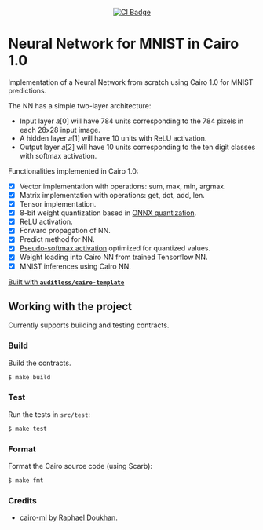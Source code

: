 <p align="center">
  <a href="https://github.com/auditless/cairo-template/actions/workflows/test.yaml">
    <img src="https://github.com/auditless/cairo-template/actions/workflows/test.yaml/badge.svg?event=push" alt="CI Badge"/>
  </a>
</p>

# Neural Network for MNIST in Cairo 1.0

Implementation of a Neural Network from scratch using Cairo 1.0 for MNIST predictions.

The NN has a simple two-layer architecture: 
  - Input layer 𝑎[0] will have 784 units corresponding to the 784 pixels in each 28x28 input image. 
  - A hidden layer 𝑎[1] will have 10 units with ReLU activation.
  - Output layer 𝑎[2] will have 10 units corresponding to the ten digit classes with softmax activation.

Functionalities implemented in Cairo 1.0:
 - [X] Vector implementation with operations: sum, max, min, argmax.
 - [X] Matrix implementation with operations: get, dot, add, len.
 - [X] Tensor implementation.
 - [X] 8-bit weight quantization based in [ONNX quantization](https://onnxruntime.ai/docs/performance/quantization.html#quantization-overview).
 - [X] ReLU activation.
 - [X] Forward propagation of NN.
 - [X] Predict method for NN.
 - [X] [Pseudo-softmax activation](https://www.nature.com/articles/s41598-021-94691-7) optimized for quantized values.
 - [X] Weight loading into Cairo NN from trained Tensorflow NN.
 - [X] MNIST inferences using Cairo NN.

[Built with **`auditless/cairo-template`**](https://github.com/auditless/cairo-template)

## Working with the project

Currently supports building and testing contracts.

### Build

Build the contracts.

```bash
$ make build
```

### Test

Run the tests in `src/test`:

```bash
$ make test
```

### Format

Format the Cairo source code (using Scarb):

```bash
$ make fmt
```

### Credits

- [cairo-ml](https://github.com/raphaelDkhn/cairo_ml) by [Raphael Doukhan](https://twitter.com/raphael_dkhn).
